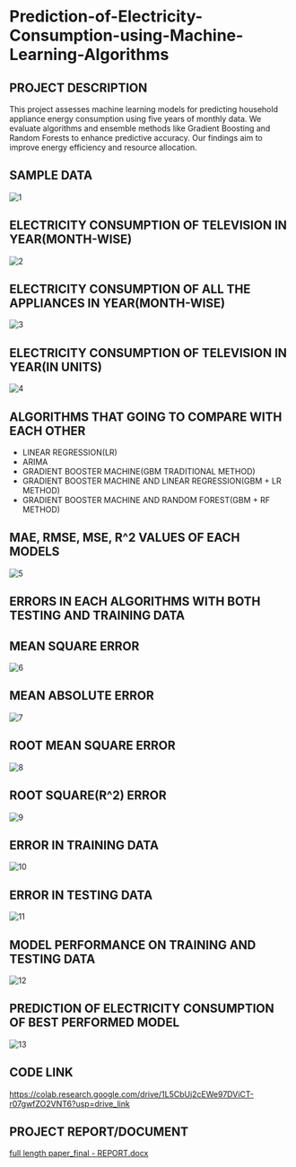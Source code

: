# Prediction-of-Electricity-Consumption-using-Machine-Learning-Algorithms
## PROJECT DESCRIPTION
This project assesses machine learning models for predicting household appliance energy consumption using five years of monthly data. We evaluate algorithms and ensemble methods like Gradient Boosting and Random Forests to enhance predictive accuracy. Our findings aim to improve energy efficiency and resource allocation.

## SAMPLE DATA
![1](https://github.com/user-attachments/assets/0726501b-2749-485d-b1ab-a5ad07bd6618)

## ELECTRICITY CONSUMPTION OF TELEVISION IN YEAR(MONTH-WISE)
![2](https://github.com/user-attachments/assets/66c5ff38-7c7a-40ca-9cfd-a699c2b8af6e)

## ELECTRICITY CONSUMPTION OF ALL THE APPLIANCES IN YEAR(MONTH-WISE)
![3](https://github.com/user-attachments/assets/a3167a9b-7b4c-41ad-b05a-658c698c2c16)

## ELECTRICITY CONSUMPTION OF TELEVISION IN YEAR(IN UNITS)
![4](https://github.com/user-attachments/assets/f8379133-e938-4bb0-8d1c-f3a357cac0e3)

## ALGORITHMS THAT GOING TO COMPARE WITH EACH OTHER 
* LINEAR REGRESSION(LR)
* ARIMA
* GRADIENT BOOSTER MACHINE(GBM TRADITIONAL METHOD)
* GRADIENT BOOSTER MACHINE AND LINEAR REGRESSION(GBM + LR METHOD)
* GRADIENT BOOSTER MACHINE AND RANDOM FOREST(GBM + RF METHOD)

## MAE, RMSE, MSE, R^2 VALUES OF EACH MODELS
![5](https://github.com/user-attachments/assets/46a3f380-03de-4959-a48b-1d9bf4f8c40a)

## ERRORS IN EACH ALGORITHMS WITH BOTH TESTING AND TRAINING DATA
## MEAN SQUARE ERROR
![6](https://github.com/user-attachments/assets/b82954ed-9698-4e1f-9deb-3ae0513db62b)

## MEAN ABSOLUTE ERROR
![7](https://github.com/user-attachments/assets/baa9c757-d8e4-47bb-8aaf-2672fe18a6ed)

## ROOT MEAN SQUARE ERROR
![8](https://github.com/user-attachments/assets/fd564a13-de5f-470a-a241-0e888e6c07a1)

## ROOT SQUARE(R^2) ERROR
![9](https://github.com/user-attachments/assets/669f2a02-81f5-4ae4-aa93-1a74ad2b866d)

## ERROR IN TRAINING DATA
![10](https://github.com/user-attachments/assets/bbf16ae9-9ff4-4925-9b01-209439fa57c7)

## ERROR IN TESTING DATA
![11](https://github.com/user-attachments/assets/5a1b682d-b1b1-48b5-8181-1fb864fd3aa6)

## MODEL PERFORMANCE ON TRAINING AND TESTING DATA
![12](https://github.com/user-attachments/assets/7202ae86-fbfe-479d-a9c9-b0cd409f5f41)

## PREDICTION OF ELECTRICITY CONSUMPTION OF BEST PERFORMED MODEL
![13](https://github.com/user-attachments/assets/4f15888b-cba4-4f33-b2cb-d8aa18d0ddd6)


## CODE LINK
https://colab.research.google.com/drive/1L5CbUj2cEWe97DViCT-r07gwfZO2VNT6?usp=drive_link

## PROJECT REPORT/DOCUMENT
[full length paper_final - REPORT.docx](https://github.com/user-attachments/files/16285369/full.length.paper_final.-.REPORT.docx)
